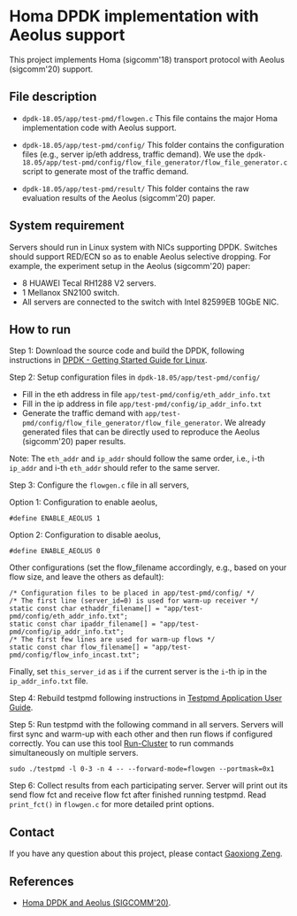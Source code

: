 # Homa DPDK implementation with Aeolus support
This project implements Homa (sigcomm'18) transport protocol with Aeolus (sigcomm'20) support.

## File description
- ```dpdk-18.05/app/test-pmd/flowgen.c```
This file contains the major Homa implementation code with Aeolus support.

- ```dpdk-18.05/app/test-pmd/config/```
This folder contains the configuration files (e.g., server ip/eth address, traffic demand). We use the ```dpdk-18.05/app/test-pmd/config/flow_file_generator/flow_file_generator.c``` script to generate most of the traffic demand. 

- ```dpdk-18.05/app/test-pmd/result/```
This folder contains the raw evaluation results of the Aeolus (sigcomm'20) paper.

## System requirement
Servers should run in Linux system with NICs supporting DPDK. Switches should support RED/ECN so as to enable Aeolus selective dropping. For example, the experiment setup in the Aeolus (sigcomm'20) paper: 
* 8 HUAWEI Tecal RH1288 V2 servers.
* 1 Mellanox SN2100 switch.
* All servers are connected to the switch with Intel 82599EB 10GbE NIC.

## How to run
Step 1: Download the source code and build the DPDK, following instructions in [DPDK - Getting Started Guide for Linux](http://doc.dpdk.org/guides/linux_gsg/build_dpdk.html).

Step 2: Setup configuration files in ```dpdk-18.05/app/test-pmd/config/```
* Fill in the eth address in file ```app/test-pmd/config/eth_addr_info.txt```
* Fill in the ip address in file ```app/test-pmd/config/ip_addr_info.txt```
* Generate the traffic demand with ```app/test-pmd/config/flow_file_generator/flow_file_generator```. We already generated files that can be directly used to reproduce the Aeolus (sigcomm'20) paper results.

Note: The ```eth_addr``` and ```ip_addr``` should follow the same order, i.e., i-th ```ip_addr``` and i-th ```eth_addr``` should refer to the same server.

Step 3: Configure the ```flowgen.c``` file in all servers,

Option 1: Configuration to enable aeolus,
```
#define ENABLE_AEOLUS 1
```

Option 2: Configuration to disable aeolus,
```
#define ENABLE_AEOLUS 0
```

Other configurations (set the flow_filename accordingly, e.g., based on your flow size, and leave the others as default):
```
/* Configuration files to be placed in app/test-pmd/config/ */
/* The first line (server_id=0) is used for warm-up receiver */
static const char ethaddr_filename[] = "app/test-pmd/config/eth_addr_info.txt";
static const char ipaddr_filename[] = "app/test-pmd/config/ip_addr_info.txt";
/* The first few lines are used for warm-up flows */
static const char flow_filename[] = "app/test-pmd/config/flow_info_incast.txt";
```

Finally, set ```this_server_id``` as ```i``` if the current server is the ```i```-th ip in the ```ip_addr_info.txt``` file.

Step 4: Rebuild testpmd following instructions in [Testpmd Application User Guide](https://doc.dpdk.org/guides/testpmd_app_ug/build_app.html).

Step 5: Run testpmd with the following command in all servers. Servers will first sync and warm-up with each other and then run flows if configured correctly. You can use this tool [Run-Cluster](https://github.com/gaoxiongzeng/Run-Cluster) to run commands simultaneously on multiple servers.

```sudo ./testpmd -l 0-3 -n 4 -- --forward-mode=flowgen --portmask=0x1```

Step 6: Collect results from each participating server. Server will print out its send flow fct and receive flow fct after finished running testpmd. Read ```print_fct()``` in ```flowgen.c``` for more detailed print options.

## Contact
If you have any question about this project, please contact [Gaoxiong Zeng](http://gaoxiongzeng.github.io/).

## References
- [Homa DPDK and Aeolus (SIGCOMM'20)](https://github.com/gaoxiongzeng/dpdk-18.05).
